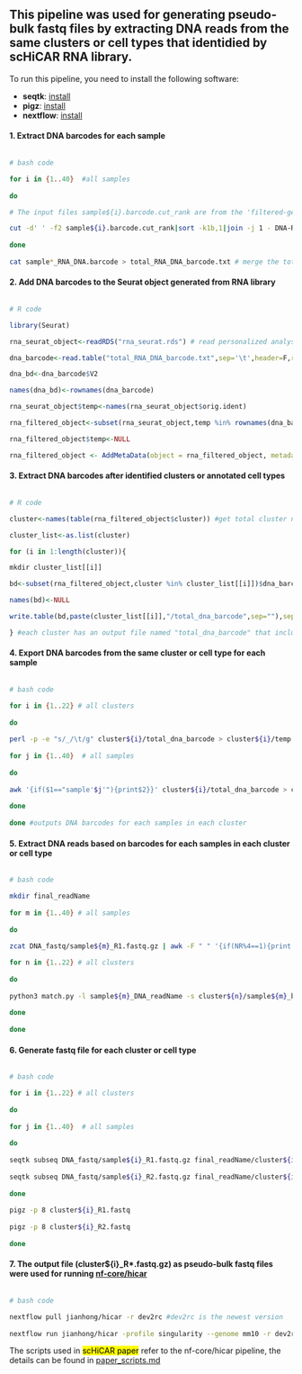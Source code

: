 ## This pipeline was used for generating pseudo-bulk fastq files by extracting DNA reads from the same clusters or cell types that identidied by scHiCAR RNA library.

To run this pipeline, you need to install the following software:
- **seqtk**: [install](https://github.com/lh3/seqtk)
- **pigz**: [install](https://zlib.net/pigz/)
- **nextflow**: [install](https://www.nextflow.io/docs/latest/install.html)
  
#### 1. Extract DNA barcodes for each sample
```bash

# bash code

for i in {1..40}  #all samples 
  
do

# The input files sample${i}.barcode.cut_rank are from the 'filtered-genome' output folder in the 2_DNA directory generated by Snakemake.

cut -d' ' -f2 sample${i}.barcode.cut_rank|sort -k1b,1|join -j 1 - DNA-RNA_barcode.dict|awk '{print"sample'$i'_"$2"\tsample'$i'_"$1}' OFS='\t' > sample${i}_RNA_DNA.barcode # the 1st column is RNA barcode and 2nd column is matched DNA barcode  
  
done  
  
cat sample*_RNA_DNA.barcode > total_RNA_DNA_barcode.txt # merge the total samples together that are used in the 'dna_barcode.R' script  

```
#### 2. Add DNA barcodes to the Seurat object generated from RNA library
```r

# R code

library(Seurat)

rna_seurat_object<-readRDS("rna_seurat.rds") # read personalized analysis results by Seurat based on filtered matrix from 1_RNA directory

dna_barcode<-read.table("total_RNA_DNA_barcode.txt",sep='\t',header=F,row.names=1) #1st column is RNA barcode and 2nd column is DNA barcode

dna_bd<-dna_barcode$V2

names(dna_bd)<-rownames(dna_barcode)

rna_seurat_object$temp<-names(rna_seurat_object$orig.ident)

rna_filtered_object<-subset(rna_seurat_object,temp %in% rownames(dna_barcode)) #filter out cells without matched DNA barcodes

rna_filtered_object$temp<-NULL

rna_filtered_object <- AddMetaData(object = rna_filtered_object, metadata = dna_bd,col.name = 'dna_barcode')

```

#### 3. Extract DNA barcodes after identified clusters or annotated cell types
```r

# R code

cluster<-names(table(rna_filtered_object$cluster)) #get total cluster name

cluster_list<-as.list(cluster)

for (i in 1:length(cluster)){

mkdir cluster_list[[i]]

bd<-subset(rna_filtered_object,cluster %in% cluster_list[[i]])$dna_barcode

names(bd)<-NULL

write.table(bd,paste(cluster_list[[i]],"/total_dna_barcode",sep=""),sep="\t",quote=FALSE,col.names=FALSE,row.names=FALSE)

} #each cluster has an output file named "total_dna_barcode" that includes mixed samples

```


#### 4. Export DNA barcodes from the same cluster or cell type for each sample
```bash  

# bash code

for i in {1..22} # all clusters
  
do
  
perl -p -e "s/_/\t/g" cluster${i}/total_dna_barcode > cluster${i}/temp && mv cluster${i}/temp cluster${i}/total_dna_barcode # split DNA barcode lines: 1st column is sampleID and 2nd column is DNA barcodes; "total_dna_barcode" files were generated by "dna_barcode.R"
  
for j in {1..40}  # all samples  
  
do
  
awk '{if($1=="sample'$j'"){print$2}}' cluster${i}/total_dna_barcode > cluster${i}/sample${j}_barcode.txt  
  
done  
  
done #outputs DNA barcodes for each samples in each cluster  
```
  
#### 5. Extract DNA reads based on barcodes for each samples in each cluster or cell type
```bash

# bash code

mkdir final_readName  
  
for m in {1..40} # all samples  
  
do
  
zcat DNA_fastq/sample${m}_R1.fastq.gz | awk -F " " '{if(NR%4==1){print $1}}' > sample${m}_DNA_readName # extract all read names from read1 fastq file 

for n in {1..22} # all clusters  
  
do
  
python3 match.py -l sample${m}_DNA_readName -s cluster${n}/sample${m}_barcode.txt -o final_readName/cluster${n}_sample${m}_readName  
  
done  
  
done  
```
  
#### 6. Generate fastq file for each cluster or cell type
```bash

# bash code

for i in {1..22} # all clusters  
  
do
  
for j in {1..40}  # all samples  
  
do
  
seqtk subseq DNA_fastq/sample${i}_R1.fastq.gz final_readName/cluster${i}_sample${j}_readName|awk 'NR%4==1 {sub(/^@/, "@'$i'")} 1' >> cluster${i}_R1.fastq  # add the sample ID to the read names
  
seqtk subseq DNA_fastq/sample${i}_R2.fastq.gz final_readName/cluster${i}_sample${j}_readName|awk 'NR%4==1 {sub(/^@/, "@'$i'")} 1' >> cluster${i}_R2.fastq  
  
done  
  
pigz -p 8 cluster${i}_R1.fastq  
  
pigz -p 8 cluster${i}_R2.fastq  
  
done  
```
  
#### 7. The output file (cluster${i}_R*.fastq.gz) as pseudo-bulk fastq files were used for running [nf-core/hicar](https://github.com/jianhong/hicar/tree/dev2rc)
```bash

# bash code

nextflow pull jianhong/hicar -r dev2rc #dev2rc is the newest version  
  
nextflow run jianhong/hicar -profile singularity --genome mm10 -r dev2rc --input samplesheet.csv --skip_fastqc --skip_cutadapt --outdir result --skip_interactions --skip_tads --skip_diff_analysis --skip_peak_qc --skip_igv --skip_trackhub --skip_circos --pairtools_parse_version parse2 -resume
```  
The scripts used in <mark>scHiCAR paper</mark> refer to the nf-core/hicar pipeline, the details can be found in [paper_scripts.md](https://github.com/monnneee/scHiCAR/blob/main/3_create_pseudo-bulk_fastq/paper_scripts.md)
